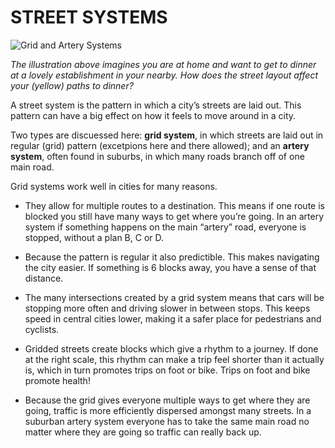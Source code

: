 # STREET SYSTEMS

![Grid and Artery Systems](http://farm9.staticflickr.com/8167/7546921520_f85f3c54fb_b.jpg)

*The illustration above imagines you are at home and want to get to dinner at a lovely establishment in your nearby. How does the street layout affect your (yellow) paths to dinner?*

A street system is the pattern in which a city’s streets are laid out. This pattern can have a big effect on how it feels to move around in a city.

Two types are discuessed here: **grid system**, in which streets are laid out in regular (grid) pattern (excetpions here and there allowed); and an **artery system**, often found in suburbs, in which many roads branch off of one main road. 

Grid systems work well in cities for many reasons. 

- They allow for multiple routes to a destination. This means if one route is blocked you still have many ways to get where you’re going. In an artery system if something happens on the main “artery” road, everyone is stopped, without a plan B, C or D. 

- Because the pattern is regular it also predictible. This makes navigating the city easier. If something is 6 blocks away, you have a sense of that distance.  

- The many intersections created by a grid system means that cars will be stopping more often and driving slower in between stops. This keeps speed in central cities lower, making it a safer place for pedestrians and cyclists. 

- Gridded streets create blocks which give a rhythm to a journey. If done at the right scale, this rhythm can make a trip feel shorter than it actually is, which in turn promotes trips on foot or bike. Trips on foot and bike promote health!

- Because the grid gives everyone multiple ways to get where they are going, traffic is more efficiently dispersed amongst many streets. In a suburban artery system everyone has to take the same main road no matter where they are going so traffic can really back up. 